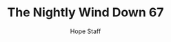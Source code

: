 ---
image: /assets/img/nwd/67_nwd_zephaniah_3_17_b_nlt.png
title: The Nightly Wind Down 67
categories:
  - The Nightly Wind Down
author: Hope Staff
notes: The Nightly Wind Down 67
embed: >-
  EMBED_GOES_HERE
transcript: >-
  SOME LINES OF TEXT START HERE
---